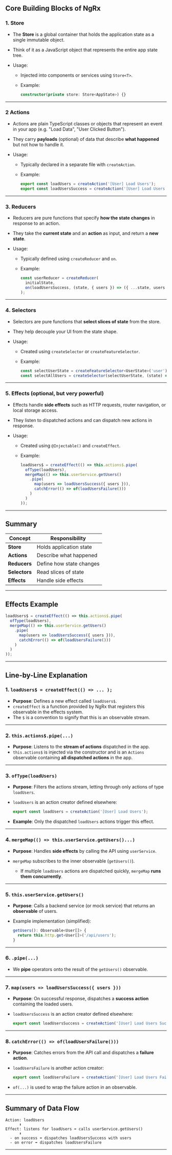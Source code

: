 
##  Core Building Blocks of NgRx

### 1️. **Store**

* The **Store** is a global container that holds the application state as a single immutable object.
* Think of it as a JavaScript object that represents the entire app state tree.
* Usage:

  * Injected into components or services using `Store<T>`.
  * Example:

    ```typescript
    constructor(private store: Store<AppState>) {}
    ```

---

### 2️ **Actions**

* Actions are plain TypeScript classes or objects that represent an event in your app (e.g. "Load Data", "User Clicked Button").
* They carry **payloads** (optional) of data that describe **what happened** but not how to handle it.
* Usage:

  * Typically declared in a separate file with `createAction`.
  * Example:

    ```typescript
    export const loadUsers = createAction('[User] Load Users');
    export const loadUsersSuccess = createAction('[User] Load Users Success', props<{ users: User[] }>());
    ```

---

### 3️. **Reducers**

* Reducers are pure functions that specify **how the state changes** in response to an action.
* They take the **current state** and an **action** as input, and return a **new state**.
* Usage:

  * Typically defined using `createReducer` and `on`.
  * Example:

    ```typescript
    const userReducer = createReducer(
      initialState,
      on(loadUsersSuccess, (state, { users }) => ({ ...state, users }))
    );
    ```

---

### 4️. **Selectors**

* Selectors are pure functions that **select slices of state** from the store.
* They help decouple your UI from the state shape.
* Usage:

  * Created using `createSelector` or `createFeatureSelector`.
  * Example:

    ```typescript
    const selectUserState = createFeatureSelector<UserState>('user');
    const selectAllUsers = createSelector(selectUserState, (state) => state.users);
    ```

---

### 5️. **Effects** (optional, but very powerful)

* Effects handle **side effects** such as HTTP requests, router navigation, or local storage access.
* They listen to dispatched actions and can dispatch new actions in response.
* Usage:

  * Created using `@Injectable()` and `createEffect`.
  * Example:

    ```typescript
    loadUsers$ = createEffect(() => this.actions$.pipe(
      ofType(loadUsers),
      mergeMap(() => this.userService.getUsers()
        .pipe(
          map(users => loadUsersSuccess({ users })),
          catchError(() => of(loadUsersFailure()))
        )
      )
    ));
    ```

---

##  Summary

| **Concept**   | **Responsibility**       |
| ------------- | ------------------------ |
| **Store**     | Holds application state  |
| **Actions**   | Describe what happened   |
| **Reducers**  | Define how state changes |
| **Selectors** | Read slices of state     |
| **Effects**   | Handle side effects      |

---


##  Effects Example

```typescript
loadUsers$ = createEffect(() => this.actions$.pipe(
  ofType(loadUsers),
  mergeMap(() => this.userService.getUsers()
    .pipe(
      map(users => loadUsersSuccess({ users })),
      catchError(() => of(loadUsersFailure()))
    )
  )
));
```

---

##  Line-by-Line Explanation

### 1️. `loadUsers$ = createEffect(() => ... );`

* **Purpose**: Defines a new effect called `loadUsers$`.
* `createEffect` is a function provided by NgRx that registers this observable in the effects system.
* The `$` is a convention to signify that this is an observable stream.

---

### 2️. `this.actions$.pipe(...)`

* **Purpose**: Listens to the **stream of actions** dispatched in the app.
* `this.actions$` is injected via the constructor and is an `Actions` observable containing **all dispatched actions** in the app.

---

### 3️. `ofType(loadUsers)`

* **Purpose**: Filters the actions stream, letting through only actions of type `loadUsers`.
* `loadUsers` is an action creator defined elsewhere:

  ```typescript
  export const loadUsers = createAction('[User] Load Users');
  ```
* **Example**: Only the dispatched `loadUsers` actions trigger this effect.

---

### 4️. `mergeMap(() => this.userService.getUsers()...)`

* **Purpose**: Handles **side effects** by calling the API using `userService`.
* `mergeMap` subscribes to the inner observable (`getUsers()`).

  * If multiple `loadUsers` actions are dispatched quickly, `mergeMap` **runs them concurrently**.

---

### 5️. `this.userService.getUsers()`

* **Purpose**: Calls a backend service (or mock service) that returns an **observable** of users.
* Example implementation (simplified):

  ```typescript
  getUsers(): Observable<User[]> {
    return this.http.get<User[]>('/api/users');
  }
  ```

---

### 6️. `.pipe(...)`

* We **pipe** operators onto the result of the `getUsers()` observable.

---

### 7️. `map(users => loadUsersSuccess({ users }))`

* **Purpose**: On successful response, dispatches a **success action** containing the loaded users.
* `loadUsersSuccess` is an action creator defined elsewhere:

  ```typescript
  export const loadUsersSuccess = createAction('[User] Load Users Success', props<{ users: User[] }>());
  ```

---

### 8️. `catchError(() => of(loadUsersFailure()))`

* **Purpose**: Catches errors from the API call and dispatches a **failure action**.
* `loadUsersFailure` is another action creator:

  ```typescript
  export const loadUsersFailure = createAction('[User] Load Users Failure');
  ```
* `of(...)` is used to wrap the failure action in an observable.

---

##  Summary of Data Flow

```
Action: loadUsers
      ⬇️
Effect: listens for loadUsers ➡️ calls userService.getUsers()
      ⬇️
  - on success ➡️ dispatches loadUsersSuccess with users
  - on error ➡️ dispatches loadUsersFailure
```

---


